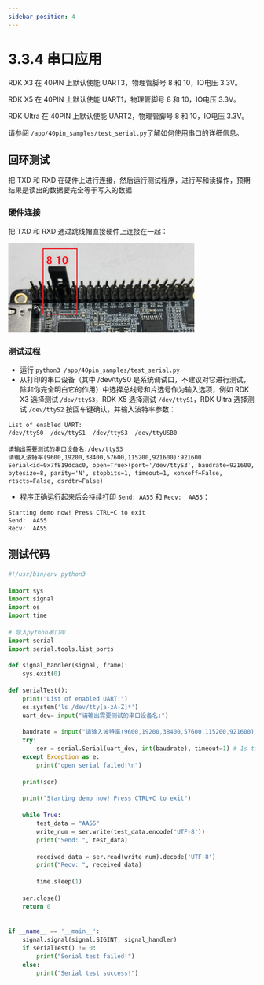 ```yaml
---
sidebar_position: 4
---
```


# 3.3.4 串口应用

RDK X3 在 40PIN 上默认使能 UART3，物理管脚号 8 和 10，IO电压 3.3V。

RDK X5 在 40PIN 上默认使能 UART1，物理管脚号 8 和 10，IO电压 3.3V。

RDK Ultra 在 40PIN 上默认使能 UART2，物理管脚号 8 和 10，IO电压 3.3V。

请参阅 `/app/40pin_samples/test_serial.py`了解如何使用串口的详细信息。

## 回环测试
把 TXD 和 RXD 在硬件上进行连接，然后运行测试程序，进行写和读操作，预期结果是读出的数据要完全等于写入的数据

### 硬件连接

把 TXD 和 RXD 通过跳线帽直接硬件上连接在一起：

![image-20220512101820743](../../../static/img/03_Basic_Application/03_40pin_user_guide/image/40pin_user_guide/image-20220512101820743.png)

### 测试过程

- 运行 `python3 /app/40pin_samples/test_serial.py`
- 从打印的串口设备（其中 /dev/ttyS0 是系统调试口，不建议对它进行测试，除非你完全明白它的作用）中选择总线号和片选号作为输入选项，例如 RDK X3 选择测试 `/dev/ttyS3`，RDK X5 选择测试 `/dev/ttyS1`，RDK Ultra 选择测试 `/dev/ttyS2` 按回车键确认，并输入波特率参数：

```
List of enabled UART:
/dev/ttyS0  /dev/ttyS1  /dev/ttyS3  /dev/ttyUSB0

请输出需要测试的串口设备名:/dev/ttyS3
请输入波特率(9600,19200,38400,57600,115200,921600):921600
Serial<id=0x7f819dcac0, open=True>(port='/dev/ttyS3', baudrate=921600, bytesize=8, parity='N', stopbits=1, timeout=1, xonxoff=False, rtscts=False, dsrdtr=False)
```

- 程序正确运行起来后会持续打印 `Send: AA55` 和 `Recv:  AA55`：

```
Starting demo now! Press CTRL+C to exit
Send:  AA55
Recv:  AA55
```

## 测试代码

```python
#!/usr/bin/env python3

import sys
import signal
import os
import time

# 导入python串口库
import serial
import serial.tools.list_ports

def signal_handler(signal, frame):
    sys.exit(0)

def serialTest():
    print("List of enabled UART:")
    os.system('ls /dev/tty[a-zA-Z]*')
    uart_dev= input("请输出需要测试的串口设备名:")

    baudrate = input("请输入波特率(9600,19200,38400,57600,115200,921600):")
    try:
        ser = serial.Serial(uart_dev, int(baudrate), timeout=1) # 1s timeout
    except Exception as e:
        print("open serial failed!\n")

    print(ser)

    print("Starting demo now! Press CTRL+C to exit")

    while True:
        test_data = "AA55"
        write_num = ser.write(test_data.encode('UTF-8'))
        print("Send: ", test_data)

        received_data = ser.read(write_num).decode('UTF-8')
        print("Recv: ", received_data)

        time.sleep(1)

    ser.close()
    return 0


if __name__ == '__main__':
    signal.signal(signal.SIGINT, signal_handler)
    if serialTest() != 0:
        print("Serial test failed!")
    else:
        print("Serial test success!")

```
